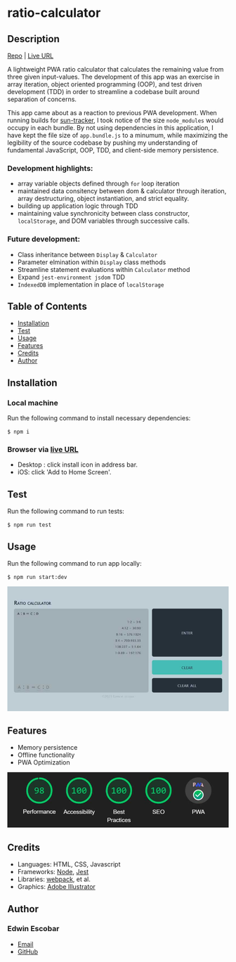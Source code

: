 
# ratio-calculator

## Description
[Repo](https://github.com/escowin/ratio-calculator) |
[Live URL](https://escowin.github.io/ratio-calculator)
    
A lightweight PWA ratio calculator that calculates the remaining value from three given input-values. The development of this app was an exercise in array iteration, object oriented programming (OOP), and test driven development (TDD) in order to streamline a codebase built around separation of concerns.

This app came about as a reaction to previous PWA development. When running builds for [sun-tracker](https://github.com/escowin/sun-tracker), I took notice of the size `node_modules` would occupy in each bundle. By not using dependencies in this application, I have kept the file size of `app.bundle.js` to a minumum, while maximizing the legibility of the source codebase by pushing my understanding of fundamental JavaScript, OOP, TDD, and client-side memory persistence.  

### Development highlights:
- array variable objects defined through `for` loop iteration
- maintained data consitency between dom & calculator through iteration, array destructuring, object instantiation, and strict equality.
- building up application logic through TDD
- maintaining value synchronicity between class constructor, `localStorage`, and DOM variables through successive calls.

### Future development:
- Class inheritance between `Display` & `Calculator`
- Parameter elmination within `Display` class methods
- Streamline statement evaluations within `Calculator` method
- Expand `jest-environment jsdom` TDD
- `IndexedDB` implementation in place of `localStorage`

## Table of Contents
- [Installation](#installation)
- [Test](#test)
- [Usage](#usage)
- [Features](#features)
- [Credits](#credits)
- [Author](#author)

## Installation
### Local machine
Run the following command to install necessary dependencies:
```
$ npm i
```

### Browser via [live URL](https://escowin.github.io/ratio/calculator)
- Desktop : click install icon in address bar.
- iOS: click 'Add to Home Screen'.

## Test
Run the following command to run tests:
```
$ npm run test
```

## Usage
Run the following command to run app locally:
```
$ npm run start:dev
```

![desktop](./assets/img/display.jpg)

## Features
- Memory persistence
- Offline functionality
- PWA Optimization

![lighthouse audit](./assets/img/lighthouse-audit.jpg)

## Credits
- Languages: HTML, CSS, Javascript
- Frameworks: [Node](https://nodejs.org/en), [Jest](https://jestjs.io/)
- Libraries: [webpack](https://github.com/webpack/webpack), et al.
- Graphics: [Adobe Illustrator](https://www.adobe.com/products/illustrator.html)

## Author
### Edwin Escobar
- [Email](mailto:edwin@escowinart.com)
- [GitHub](https://github.com/escowin)
